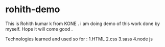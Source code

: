 # rohith-demo


This is Rohith kumar k from KONE .
i am doing demo of this work done by myself. 
Hope it will come good .


Technologies learned and used so for : 
  1.HTML
  2.css
  3.sass
  4.node js
